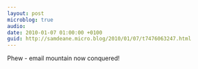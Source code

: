 ```yaml
---
layout: post
microblog: true
audio: 
date: 2010-01-07 01:00:00 +0100
guid: http://samdeane.micro.blog/2010/01/07/t7476063247.html
---
```

Phew - email mountain now conquered!
